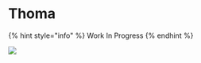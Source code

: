 # Thoma

{% hint style="info" %}
Work In Progress
{% endhint %}

![](<../../.gitbook/assets/UI\_AvatarIcon\_Tohma (1).png>)
